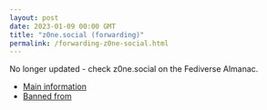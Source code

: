 ```yaml
---
layout: post
date: 2023-01-09 00:00 GMT
title: "z0ne.social (forwarding)"
permalink: /forwarding-z0ne-social.html
---
```


No longer updated - check z0ne.social on the Fediverse Almanac.

* [Main information](https://www.fediversealmanac.com/api/v1/instances/z0ne.social)
* [Banned from](https://www.fediversealmanac.com/api/v1/instances/z0ne.social/banned_from)

